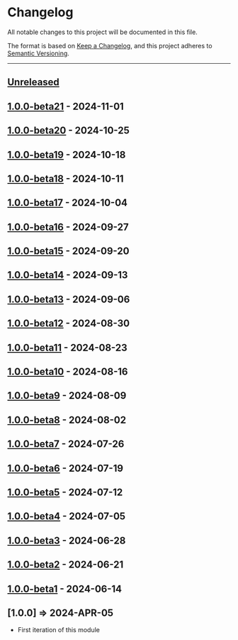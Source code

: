 # Changelog

All notable changes to this project will be documented in this file.

The format is based on [Keep a Changelog](https://keepachangelog.com/en/1.0.0/),
and this project adheres to [Semantic Versioning](https://semver.org/spec/v2.0.0.html).

* * *

## [Unreleased]

## [1.0.0-beta21] - 2024-11-01

## [1.0.0-beta20] - 2024-10-25

## [1.0.0-beta19] - 2024-10-18

## [1.0.0-beta18] - 2024-10-11

## [1.0.0-beta17] - 2024-10-04

## [1.0.0-beta16] - 2024-09-27

## [1.0.0-beta15] - 2024-09-20

## [1.0.0-beta14] - 2024-09-13

## [1.0.0-beta13] - 2024-09-06

## [1.0.0-beta12] - 2024-08-30

## [1.0.0-beta11] - 2024-08-23

## [1.0.0-beta10] - 2024-08-16

## [1.0.0-beta9] - 2024-08-09

## [1.0.0-beta8] - 2024-08-02

## [1.0.0-beta7] - 2024-07-26

## [1.0.0-beta6] - 2024-07-19

## [1.0.0-beta5] - 2024-07-12

## [1.0.0-beta4] - 2024-07-05

## [1.0.0-beta3] - 2024-06-28

## [1.0.0-beta2] - 2024-06-21

## [1.0.0-beta1] - 2024-06-14

## [1.0.0] => 2024-APR-05

- First iteration of this module

[1.0.0-beta16]: https://github.com/ortus-boxlang/boxlang-aws-lambda/compare/v1.0.0-beta15...v1.0.0-beta16

[1.0.0-beta15]: https://github.com/ortus-boxlang/boxlang-aws-lambda/compare/v1.0.0-beta14...v1.0.0-beta15

[1.0.0-beta14]: https://github.com/ortus-boxlang/boxlang-aws-lambda/compare/v1.0.0-beta13...v1.0.0-beta14

[1.0.0-beta13]: https://github.com/ortus-boxlang/boxlang-aws-lambda/compare/v1.0.0-beta12...v1.0.0-beta13

[1.0.0-beta12]: https://github.com/ortus-boxlang/boxlang-aws-lambda/compare/v1.0.0-beta11...v1.0.0-beta12

[1.0.0-beta11]: https://github.com/ortus-boxlang/boxlang-aws-lambda/compare/v1.0.0-beta10...v1.0.0-beta11

[1.0.0-beta10]: https://github.com/ortus-boxlang/boxlang-aws-lambda/compare/v1.0.0-beta9...v1.0.0-beta10

[1.0.0-beta9]: https://github.com/ortus-boxlang/boxlang-aws-lambda/compare/v1.0.0-beta8...v1.0.0-beta9

[1.0.0-beta8]: https://github.com/ortus-boxlang/boxlang-aws-lambda/compare/v1.0.0-beta7...v1.0.0-beta8

[1.0.0-beta7]: https://github.com/ortus-boxlang/boxlang-aws-lambda/compare/v1.0.0-beta6...v1.0.0-beta7

[1.0.0-beta6]: https://github.com/ortus-boxlang/boxlang-aws-lambda/compare/v1.0.0-beta5...v1.0.0-beta6

[1.0.0-beta5]: https://github.com/ortus-boxlang/boxlang-aws-lambda/compare/v1.0.0-beta4...v1.0.0-beta5

[1.0.0-beta4]: https://github.com/ortus-boxlang/boxlang-aws-lambda/compare/v1.0.0-beta3...v1.0.0-beta4

[1.0.0-beta3]: https://github.com/ortus-boxlang/boxlang-aws-lambda/compare/v1.0.0-beta2...v1.0.0-beta3

[1.0.0-beta2]: https://github.com/ortus-boxlang/boxlang-aws-lambda/compare/v1.0.0-beta2...v1.0.0-beta2

[1.0.0-beta1]: https://github.com/ortus-boxlang/boxlang-aws-lambda/compare/8fdd3e6b7b13ea2f30e758cc876c60714a9a4bc8...v1.0.0-beta1

[Unreleased]: https://github.com/ortus-boxlang/boxlang-aws-lambda/compare/v1.0.0-beta21...HEAD

[1.0.0-beta21]: https://github.com/ortus-boxlang/boxlang-aws-lambda/compare/v1.0.0-beta15...v1.0.0-beta21

[1.0.0-beta20]: https://github.com/ortus-boxlang/boxlang-aws-lambda/compare/v1.0.0-beta15...v1.0.0-beta20

[1.0.0-beta19]: https://github.com/ortus-boxlang/boxlang-aws-lambda/compare/v1.0.0-beta15...v1.0.0-beta19

[1.0.0-beta18]: https://github.com/ortus-boxlang/boxlang-aws-lambda/compare/v1.0.0-beta15...v1.0.0-beta18

[1.0.0-beta17]: https://github.com/ortus-boxlang/boxlang-aws-lambda/compare/v1.0.0-beta15...v1.0.0-beta17
